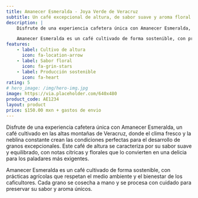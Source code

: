 ```yaml
---
title: Amanecer Esmeralda - Joya Verde de Veracruz
subtitle: Un café excepcional de altura, de sabor suave y aroma floral.
description: |
    Disfrute de una experiencia cafetera única con Amanecer Esmeralda, un café cultivado en las altas montañas de Veracruz, donde el clima fresco y la neblina constante crean las condiciones perfectas para el desarrollo de granos excepcionales. Este café de altura se caracteriza por su sabor suave y equilibrado, con notas cítricas y florales que lo convierten en una delicia para los paladares más exigentes. 

    Amanecer Esmeralda es un café cultivado de forma sostenible, con prácticas agrícolas que respetan el medio ambiente y el bienestar de los caficultores. Cada grano se cosecha a mano y se procesa con cuidado para preservar su sabor y aroma únicos.
features:
    - label: Cultivo de altura
      icon: fa-location-arrow
    - label: Sabor floral
      icon: fa-grin-stars
    - label: Producción sostenible
      icon: fa-heart
rating: 5
# hero_image: /img/hero-img.jpg
image: https://via.placeholder.com/640x480
product_code: AE1234
layout: product
price: $150.00 mxn + gastos de envio
---
```


Disfrute de una experiencia cafetera única con Amanecer Esmeralda, un café cultivado en las altas montañas de Veracruz, donde el clima fresco y la neblina constante crean las condiciones perfectas para el desarrollo de granos excepcionales. Este café de altura se caracteriza por su sabor suave y equilibrado, con notas cítricas y florales que lo convierten en una delicia para los paladares más exigentes. 

Amanecer Esmeralda es un café cultivado de forma sostenible, con prácticas agrícolas que respetan el medio ambiente y el bienestar de los caficultores. Cada grano se cosecha a mano y se procesa con cuidado para preservar su sabor y aroma únicos.